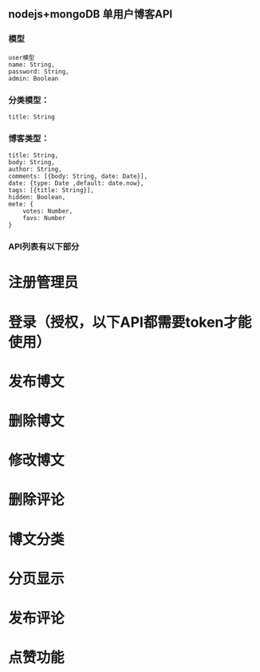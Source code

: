 ## nodejs+mongoDB 单用户博客API

### 模型
```
user模型
name: String,
password: String,
admin: Boolean
```
### 分类模型：
```
title: String
```
### 博客类型：
```
title: String,
body: String,
author: String,
comments: [{body: String, date: Date}],
date: {type: Date ,default: date.now},
tags: [{title: String}],
hidden: Boolean,
mete: {
	votes: Number,
	favs: Number
}
```
### API列表有以下部分
# 注册管理员
# 登录（授权，以下API都需要token才能使用）
# 发布博文
# 删除博文
# 修改博文
# 删除评论


# 博文分类
# 分页显示
# 发布评论
# 点赞功能